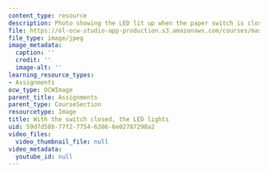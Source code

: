 ```yaml
---
content_type: resource
description: Photo showing the LED lit up when the paper switch is closed.
file: https://ol-ocw-studio-app-production.s3.amazonaws.com/courses/mas-714j-technologies-for-creative-learning-fall-2009/59d7d58b77f2775463866e02787298a2_Image10.jpg
file_type: image/jpeg
image_metadata:
  caption: ''
  credit: ''
  image-alt: ''
learning_resource_types:
- Assignments
ocw_type: OCWImage
parent_title: Assignments
parent_type: CourseSection
resourcetype: Image
title: With the switch closed, the LED lights
uid: 59d7d58b-77f2-7754-6386-6e02787298a2
video_files:
  video_thumbnail_file: null
video_metadata:
  youtube_id: null
---
```

